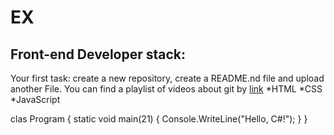 # EX
## Front-end Developer stack:

Your first task: create a new repository, create a README.nd file and upload another File.
You can find a playlist of videos about git by [link](https://www.youtube.com/watch?v=MB8B4Y9Io18)
*HTML
﻿﻿*CSS
﻿﻿*JavaScript

clas Program
{
    static void main(21)
    {
        Console.WriteLine("Hello, C#!");
    }
}

